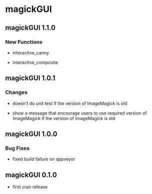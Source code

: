 # magickGUI

## magickGUI 1.1.0

### New Functions

* interacitve_canny

* interacitve_composite

## magickGUI 1.0.1

### Changes

* doesn't do unit test if the version of ImageMagick is old

* show a message that encourage users to use required version of ImageMagick if the version of ImageMagick is old

## magickGUI 1.0.0

### Bug Fixes

* fixed build failure on appveyor

## magickGUI 0.1.0

* first cran release